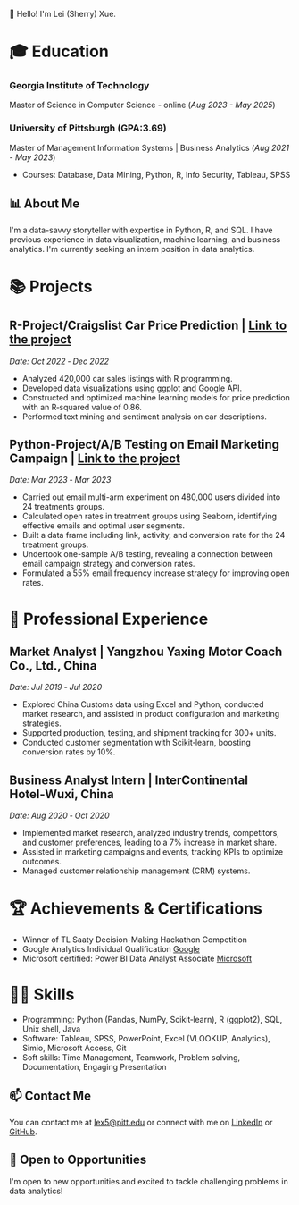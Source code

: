 
👋 Hello! I'm Lei (Sherry) Xue.

# 🎓 Education

### Georgia Institute of Technology
Master of Science in Computer Science - online
(_Aug 2023 - May 2025_)

### University of Pittsburgh (GPA:3.69)                                                 
Master of Management Information Systems | Business Analytics 
(_Aug 2021 - May 2023_)
-	Courses: Database, Data Mining, Python, R, Info Security, Tableau, SPSS


## 📊 About Me
I'm a data-savvy storyteller with expertise in Python, R, and SQL. I have previous experience in data visualization, machine learning, and business analytics. I'm currently seeking an intern position in data analytics.


# 📚 Projects

## R-Project/Craigslist Car Price Prediction | [Link to the project](#)
_Date: Oct 2022 ‑ Dec 2022_

- Analyzed 420,000 car sales listings with R programming.
- Developed data visualizations using ggplot and Google API.
- Constructed and optimized machine learning models for price prediction with an R‑squared value of 0.86.
- Performed text mining and sentiment analysis on car descriptions.

## Python-Project/A/B Testing on Email Marketing Campaign | [Link to the project](#)
_Date: Mar 2023 ‑ Mar 2023_

- Carried out email multi-arm experiment on 480,000 users divided into 24 treatments groups.
- Calculated open rates in treatment groups using Seaborn, identifying effective emails and optimal user segments.
- Built a data frame including link, activity, and conversion rate for the 24 treatment groups.
- Undertook one-sample A/B testing, revealing a connection between email campaign strategy and conversion rates.
- Formulated a 55% email frequency increase strategy for improving open rates.


# 💼 Professional Experience

## Market Analyst | Yangzhou Yaxing Motor Coach Co., Ltd., China
_Date: Jul 2019 ‑ Jul 2020_

- Explored China Customs data using Excel and Python, conducted market research, and assisted in product configuration and marketing strategies.
- Supported production, testing, and shipment tracking for 300+ units.
- Conducted customer segmentation with Scikit‑learn, boosting conversion rates by 10%.

## Business Analyst Intern | InterContinental Hotel‑Wuxi, China
_Date: Aug 2020 ‑ Oct 2020_

- Implemented market research, analyzed industry trends, competitors, and customer preferences, leading to a 7% increase in market share.
- Assisted in marketing campaigns and events, tracking KPIs to optimize outcomes.
- Managed customer relationship management (CRM) systems.

# 🏆 Achievements & Certifications

- Winner of TL Saaty Decision-Making Hackathon Competition
- Google Analytics Individual Qualification [Google](https://skillshop.exceedlms.com/student/award/ffbd1dVgoQE8jeoA9iRmnrCN)
- Microsoft certified: Power BI Data Analyst Associate [Microsoft](https://www.credly.com/badges/d19348cf-8afd-4ff0-a3b3-3ee4e6d0c975/linked_in_profile)


# 👩‍💻 Skills

- Programming: Python (Pandas, NumPy, Scikit‑learn), R (ggplot2), SQL, Unix shell, Java
- Software: Tableau, SPSS, PowerPoint, Excel (VLOOKUP, Analytics), Simio, Microsoft Access, Git
- Soft skills: Time Management, Teamwork, Problem solving, Documentation, Engaging Presentation

## 📫 Contact Me
You can contact me at lex5@pitt.edu or connect with me on [LinkedIn](www.linkedin.com/in/lei-sherry-xue) or [GitHub](https://github.com/sherrylovebobatea/Analytics-Project).

## 🚀 Open to Opportunities
I'm open to new opportunities and excited to tackle challenging problems in data analytics!

